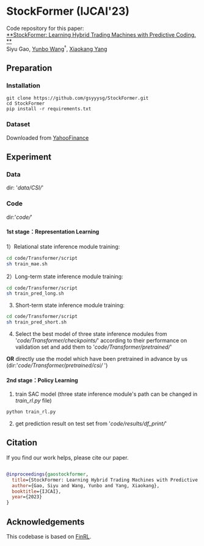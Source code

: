 # StockFormer (IJCAI'23)

Code repository for this paper:  
[**StockFormer: Learning Hybrid Trading Machines with Predictive Coding.
**](https://www.ijcai.org/proceedings/2023/0530.pdf)  
Siyu
Gao, [Yunbo Wang](https://wyb15.github.io/)<sup>†</sup>, [Xiaokang Yang](https://scholar.google.com/citations?user=yDEavdMAAAAJ&hl=zh-CN)

## Preparation

### Installation

```
git clone https://github.com/gsyyysg/StockFormer.git
cd StockFormer
pip install -r requirements.txt
```

### Dataset

Downloaded from [YahooFinance](https://pypi.org/project/yfinance/)

## Experiment

### Data

dir: '*data/CSI/*'

### Code

dir:'*code/*'

#### 1st stage：Representation Learning

1）Relational state inference module training:

```bash
cd code/Transformer/script
sh train_mae.sh
```

2）Long-term state inference module training:

```bash
cd code/Transformer/script
sh train_pred_long.sh
```

3) Short-term state inference module training:

```bash
cd code/Transformer/script
sh train_pred_short.sh
```

4) Select the best model of three state inference modules from '*code/Transformer/checkpoints/*' according to their
   performance on validation set and add them to '*code/Transformer/pretrained/*'

**OR** directly use the model which have been pretrained in advance by us (dir:'*code/Transformer/pretrained/csi/* ')

#### 2nd stage：Policy Learning

1) train SAC model (three state inference module's path can be changed in *train_rl.py* file)

```bash
python train_rl.py
```

2) get prediction result on test set from '*code/results/df_print/*'

## Citation

If you find our work helps, please cite our paper.

```bibtex

@inproceedings{gaostockformer,
  title={StockFormer: Learning Hybrid Trading Machines with Predictive Coding},
  author={Gao, Siyu and Wang, Yunbo and Yang, Xiaokang},
  booktitle={IJCAI},
  year={2023}
}


```

## Acknowledgements

This codebase is based
on [FinRL](https://github.com/showlab/DeVRF/tree/main](https://github.com/AI4Finance-Foundation/FinRL)https://github.com/AI4Finance-Foundation/FinRL).
